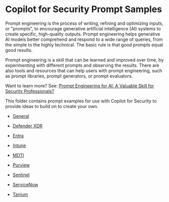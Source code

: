 # Copilot for Security Prompt Samples

Prompt engineering is the process of writing, refining and optimizing inputs, or "prompts", to encourage generative artificial intelligence (AI) systems to create specific, high-quality outputs. Prompt engineering helps generative AI models better comprehend and respond to a wide range of queries, from the simple to the highly technical. The basic rule is that good prompts equal good results.

Prompt engineering is a skill that can be learned and improved over time, by experimenting with different prompts and observing the results. There are also tools and resources that can help users with prompt engineering, such as prompt libraries, prompt generators, or prompt evaluators.

Want to learn more? See: <a href="https://rodtrent.substack.com/p/prompt-engineering-for-ai-a-valuable">Prompt Engineering for AI: A Valuable Skill for Security Professionals?</a>

This folder contains prompt examples for use with Copilot for Security to provide ideas to build on to create your own.

* <a href="https://github.com/rod-trent/Security-Copilot/blob/main/Prompts/Plugins/General.md" target="_blank">General</a>

* <a href="https://github.com/rod-trent/Security-Copilot/blob/main/Prompts/Plugins/DefenderXDR.md" target="_blank">Defender XDR</a>

* <a href="https://github.com/rod-trent/Security-Copilot/blob/main/Prompts/Plugins/Entra.md" target="_blank">Entra</a>

* <a href="https://github.com/rod-trent/Security-Copilot/blob/main/Prompts/Plugins/Intune.md" target="_blank">Intune</a>

* <a href="https://github.com/rod-trent/Security-Copilot/blob/main/Prompts/Plugins/MDTI.md" target="_blank">MDTI</a>

* <a href="https://github.com/rod-trent/Security-Copilot/blob/main/Prompts/Plugins/Purview.md" target="_blank">Purview</a>

* <a href="https://github.com/rod-trent/Security-Copilot/blob/main/Prompts/Plugins/Sentinel.md" target="_blank">Sentinel</a>

* <a href="https://github.com/rod-trent/Security-Copilot/blob/main/Prompts/Plugins/ServiceNow.md" target="_blank">ServiceNow</a>

* <a href="https://github.com/rod-trent/Security-Copilot/blob/main/Prompts/Plugins/Tanium.md" target="_blank">Tanium</a>
